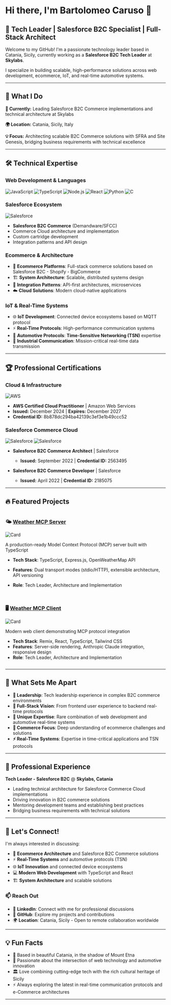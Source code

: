 # Hi there, I'm Bartolomeo Caruso 👋

## 🎯 Tech Leader | Salesforce B2C Specialist | Full-Stack Architect

Welcome to my GitHub! I'm a passionate technology leader based in Catania, Sicily, currently working as a **Salesforce B2C Tech Leader** at **Skylabs**. 

I specialize in building scalable, high-performance solutions across web development, ecommerce, IoT, and real-time automotive systems.

---

## 🚀 What I Do

**💼 Currently:** Leading Salesforce B2C Commerce implementations and technical architecture at Skylabs

**🌍 Location:** Catania, Sicily, Italy

**💡 Focus:** Architecting scalable B2C Commerce solutions with SFRA and Site Genesis, bridging business requirements with technical excellence

---

## 🛠️ Technical Expertise

### **Web Development & Languages**
![JavaScript](https://img.shields.io/badge/-JavaScript-F7DF1E?style=flat-square&logo=javascript&logoColor=black)
![TypeScript](https://img.shields.io/badge/-TypeScript-3178C6?style=flat-square&logo=typescript&logoColor=white)
![Node.js](https://img.shields.io/badge/-Node.js-339933?style=flat-square&logo=node.js&logoColor=white)
![React](https://img.shields.io/badge/-React-61DAFB?style=flat-square&logo=react&logoColor=black)
![Python](https://img.shields.io/badge/-Python-3776AB?style=flat-square&logo=python&logoColor=white)
![C](https://img.shields.io/badge/-C-A8B9CC?style=flat-square&logo=c&logoColor=black)

### **Salesforce Ecosystem**
![Salesforce](https://img.shields.io/badge/-Salesforce-00A1E0?style=flat-square&logo=salesforce&logoColor=white)
- **Salesforce B2C Commerce** (Demandware/SFCC)
- Commerce Cloud architecture and implementation
- Custom cartridge development
- Integration patterns and API design

### **Ecommerce & Architecture**
- 🛒 **Ecommerce Platforms**: Full-stack commerce solutions based on Salesforce B2C - Shopify - BigCommerce
- 🏗️ **System Architecture**: Scalable, distributed systems design
- 🔄 **Integration Patterns**: API-first architectures, microservices
- ☁️ **Cloud Solutions**: Modern cloud-native applications

### **IoT & Real-Time Systems**
- 🌐 **IoT Development**: Connected device ecosystems based on MQTT protocol
- ⚡ **Real-Time Protocols**: High-performance communication systems
- 🚗 **Automotive Protocols**: **Time-Sensitive Networking (TSN)** expertise
- 📡 **Industrial Communication**: Mission-critical real-time data transmission

---

## 🏆 Professional Certifications

### **Cloud & Infrastructure**
![AWS](https://img.shields.io/badge/-AWS%20Certified%20Cloud%20Practitioner-FF9900?style=flat-square&logo=amazon-aws&logoColor=white)
- **AWS Certified Cloud Practitioner** | Amazon Web Services
- **Issued:** December 2024 | **Expires:** December 2027
- **Credential ID:** 8b878dc294ba42139c3ef3e1b49ccc52

### **Salesforce Commerce Cloud**
![Salesforce](https://img.shields.io/badge/-Salesforce%20B2C%20Commerce%20Architect-00A1E0?style=flat-square&logo=salesforce&logoColor=white)
![Salesforce](https://img.shields.io/badge/-Salesforce%20B2C%20Commerce%20Developer-00A1E0?style=flat-square&logo=salesforce&logoColor=white)

- **Salesforce B2C Commerce Architect** | Salesforce
  - **Issued:** September 2022 | **Credential ID:** 2563495
  
- **Salesforce B2C Commerce Developer** | Salesforce
  - **Issued:** April 2022 | **Credential ID:** 2185075

---

## 🔥 Featured Projects

<div style="display: flex; flex-wrap: wrap; gap: 16px;">

  <div style="flex: 1 1 400px; min-width: 280px; max-width: 100%; box-sizing: border-box;">

### 🌤️ [Weather MCP Server](https://github.com/Krytons/Weather-MCP-Server)

![Card](https://github-readme-stats.vercel.app/api/pin?username=krytons&repo=Weather-MCP-Server&title_color=fff&icon_color=f9f9f9&text_color=9f9f9f&bg_color=151515)

A production-ready Model Context Protocol (MCP) server built with TypeScript
- **Tech Stack**: TypeScript, Express.js, OpenWeatherMap API
- **Features**: Dual transport modes (stdio/HTTP), extensible architecture, API versioning
- **Role**: Tech Leader, Architecture and Implementation

  </div>

  <div style="flex: 1 1 400px; min-width: 280px; max-width: 100%; box-sizing: border-box;">

### 🖥️ [Weather MCP Client](https://github.com/Krytons/Weather-MCP-Client)

![Card](https://github-readme-stats.vercel.app/api/pin?username=krytons&repo=Weather-MCP-Client&title_color=fff&icon_color=f9f9f9&text_color=9f9f9f&bg_color=151515)

Modern web client demonstrating MCP protocol integration
- **Tech Stack**: Remix, React, TypeScript, Tailwind CSS
- **Features**: Server-side rendering, Anthropic Claude integration, responsive design
- **Role**: Tech Leader, Architecture and Implementation
  </div>

</div>

---

## 🌟 What Sets Me Apart

- **🎯 Leadership**: Tech leadership experience in complex B2C commerce environments
- **🔄 Full-Stack Vision**: From frontend user experience to backend real-time protocols
- **🚗 Unique Expertise**: Rare combination of web development and automotive real-time systems
- **🛒 Commerce Focus**: Deep understanding of ecommerce challenges and solutions
- **⚡ Real-Time Systems**: Expertise in time-critical applications and TSN protocols

---

## 🏢 Professional Experience

**Tech Leader - Salesforce B2C** @ **Skylabs, Catania**
- Leading technical architecture for Salesforce Commerce Cloud implementations
- Driving innovation in B2C commerce solutions
- Mentoring development teams and establishing best practices
- Bridging business requirements with technical solutions

---

## 🤝 Let's Connect!

I'm always interested in discussing:
- 🛒 **Ecommerce Architecture** and Salesforce B2C Commerce solutions
- ⚡ **Real-Time Systems** and automotive protocols (TSN)
- 🌐 **IoT Innovation** and connected device ecosystems
- 💻 **Modern Web Development** with TypeScript and React
- 🏗️ **System Architecture** and scalable solutions

### 📫 Reach Out
- 💼 **LinkedIn**: Connect with me for professional discussions
- 🐙 **GitHub**: Explore my projects and contributions
- 🌍 **Location**: Catania, Sicily - Open to remote collaboration worldwide

---

## 💡 Fun Facts

- 🌋 Based in beautiful Catania, in the shadow of Mount Etna
- 🚗 Passionate about the intersection of web technology and automotive innovation
- 🏛️ Love combining cutting-edge tech with the rich cultural heritage of Sicily
- ⚡ Always exploring the latest in real-time communication protocols and e-Commerce architectures

---
